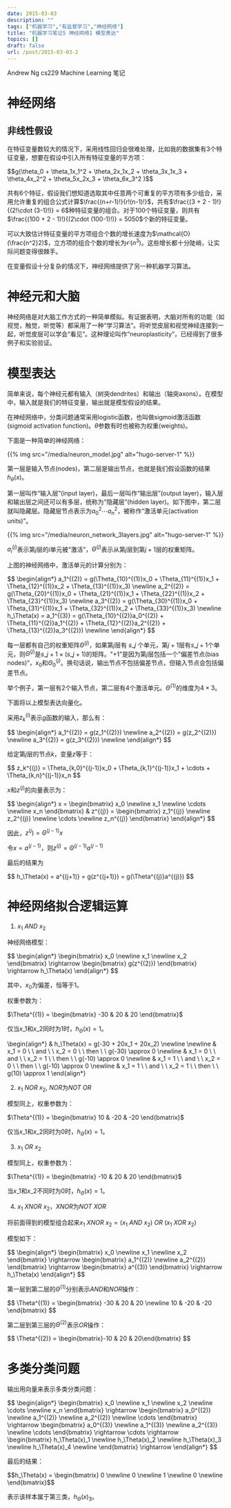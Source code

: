```yaml
---
date: 2015-03-03
description: ""
tags: ["机器学习","有监督学习","神经网络"]
title: "机器学习笔记5 神经网络1 模型表达"
topics: []
draft: false
url: /post/2015-03-03-2
---
```

Andrew Ng cs229 Machine Learning 笔记

# 神经网络

## 非线性假设

在特征变量数较大的情况下，采用线性回归会很难处理，比如我的数据集有3个特征变量，想要在假设中引入所有特征变量的平方项：

<div>
$$g(\theta_0 + \theta_1x_1^2 + \theta_2x_1x_2 + \theta_3x_1x_3  + \theta_4x_2^2 + \theta_5x_2x_3  + \theta_6x_3^2 )$$
</div>

共有6个特征，假设我们想知道选取其中任意两个可重复的平方项有多少组合，采用允许重复的组合公式计算$\frac{(n+r-1)!}{r!(n-1)!}$，共有$\frac{(3 + 2 - 1)!}{(2!\cdot (3-1)!)} = 6$种特征变量的组合。对于100个特征变量，则共有$\frac{(100 + 2 - 1)!}{(2\cdot (100-1)!)} = 5050$个新的特征变量。

可以大致估计特征变量的平方项组合个数的增长速度为$\mathcal{O}(\frac{n^2}2)$，立方项的组合个数的增长为$\mathcal{O}(n^3)$。这些增长都十分陡峭，让实际问题变得很棘手。

在变量假设十分复杂的情况下，神经网络提供了另一种机器学习算法。
<!--more-->
# 神经元和大脑

神经网络是对大脑工作方式的一种简单模拟。有证据表明，大脑对所有的功能（如视觉，触觉，听觉等）都采用了一种“学习算法”。将听觉皮层和视觉神经连接到一起，听觉皮层可以学会“看见”。这种理论叫作“neuroplasticity”，已经得到了很多例子和实验验证。

# 模型表达

简单来说，每个神经元都有输入（树突dendrites）和输出（轴突axons）。在模型中，输入就是我们的特征变量，输出就是模型假设的结果。

在神经网络中，分类问题通常采用logistic函数，也叫做sigmoid激活函数(sigmoid activation function)。$\theta$参数有时也被称为权重(weights)。

下面是一种简单的神经网络：

{{% img src="/media/neuron_model.jpg" alt="hugo-server-1" %}}

第一层是输入节点(nodes)，第二层是输出节点，也就是我们假设函数的结果$h_{\theta}(x)$。

第一层叫作“输入层”(input layer)，最后一层叫作“输出层”(output layer)，输入层和输出层之间还可以有多层，统称为“隐藏层”(hidden layer)。如下图中，第二层就叫隐藏层。隐藏层节点表示为$a^2_0 \cdots a^2_n$，被称作“激活单元(activation units)”。

{{% img src="/media/neuron_network_3layers.jpg" alt="hugo-server-1" %}}

$a_i^{(j)}$表示第$j$层的$i$单元被“激活”，$\Theta^{(j)}$表示从第$j$层到第$j+1$层的权重矩阵。

上图的神经网络中，激活单元的计算分别为：

<div>
$$
\begin{align*}
a_1^{(2)} = g(\Theta_{10}^{(1)}x_0 + \Theta_{11}^{(1)}x_1 + \Theta_{12}^{(1)}x_2 + \Theta_{13}^{(1)}x_3) \newline
a_2^{(2)} = g(\Theta_{20}^{(1)}x_0 + \Theta_{21}^{(1)}x_1 + \Theta_{22}^{(1)}x_2 + \Theta_{23}^{(1)}x_3) \newline
a_3^{(2)} = g(\Theta_{30}^{(1)}x_0 + \Theta_{31}^{(1)}x_1 + \Theta_{32}^{(1)}x_2 + \Theta_{33}^{(1)}x_3) \newline
h_\Theta(x) = a_1^{(3)} = g(\Theta_{10}^{(2)}a_0^{(2)} + \Theta_{11}^{(2)}a_1^{(2)} + \Theta_{12}^{(2)}a_2^{(2)} + \Theta_{13}^{(2)}a_3^{(2)}) \newline
\end{align*}
$$
</div>

每一层都有自己的权重矩阵$\Theta^{(j)}$，如果第$j$层有 $s\_j$ 个单元，第$j+1$层有$s\_{j+1}$个单元，则$\Theta^{(j)}$是$s\_{j+1} \times (s\_j+1)$的矩阵。"+1"是因为第$j$层包括一个"偏差节点(bias nodes)“，$x_0$和$\Theta_0^{(j)}$。换句话说，输出节点不包括偏差节点，但输入节点会包括偏差节点。

举个例子，第一层有2个输入节点，第二层有4个激活单元。$\Theta^{(1)}$的维度为$4 \times 3$。

下面将以上模型表达向量化。

采用$z^{(i)}_k$表示$g$函数的输入，那么有：

<div>
$$
\begin{align*}
a_1^{(2)} = g(z_1^{(2)}) \newline
a_2^{(2)} = g(z_2^{(2)}) \newline
a_3^{(2)} = g(z_3^{(2)}) \newline
\end{align*}
$$
</div>

给定第$j$层的节点$k$，变量$z$等于：

<div>
$$
z_k^{(j)} = \Theta_{k,0}^{(j-1)}x_0 + \Theta_{k,1}^{(j-1)}x_1 + \cdots + \Theta_{k,n}^{(j-1)}x_n 
$$
<div>

$x$和$z^{(j)}$的向量表示为：

<div>
$$
\begin{align*}
x = 
\begin{bmatrix}
x_0 \newline
x_1 \newline
\cdots \newline
x_n
\end{bmatrix} &
z^{(j)} = 
\begin{bmatrix}
z_1^{(j)} \newline
z_2^{(j)} \newline
\cdots \newline
z_n^{(j)}
\end{bmatrix}
\end{align*}
$$
</div>

因此，$z^{(j}) = \Theta^{(j-1)} x$

令$x = a^{(j-1)}$，则$z^{(j)} = \Theta^{(j-1)}a^{(j-1)}$

最后的结果为

<div>
$$
h_\Theta(x) = a^{(j+1)} = g(z^{(j+1)}) = g(\Theta^{(j)}a^{(j)})
$$
</div>

# 神经网络拟合逻辑运算

1. $x_1\ AND\ x_2$

神经网络模型：

<div>
$$
\begin{align*}
\begin{bmatrix}
x_0 \newline
x_1 \newline
x_2
\end{bmatrix} \rightarrow
\begin{bmatrix}
g(z^{(2)})
\end{bmatrix} \rightarrow
h_\Theta(x)
\end{align*}
$$
</div>

其中，$x_0$为偏差，恒等于1。

权重参数为：

<div>
$\Theta^{(1)} = 
\begin{bmatrix}
-30 & 20 & 20
\end{bmatrix}$
</div>

仅当$x\_1$和$x\_2$同时为1时，$h_{\Theta}(x) = 1$。

<div>
\begin{align*}
& h_\Theta(x) = g(-30 + 20x_1 + 20x_2) \newline
\newline
& x_1 = 0 \ \ and \ \ x_2 = 0 \ \ then \ \ g(-30) \approx 0 \newline
& x_1 = 0 \ \ and \ \ x_2 = 1 \ \ then \ \ g(-10) \approx 0 \newline
& x_1 = 1 \ \ and \ \ x_2 = 0 \ \ then \ \ g(-10) \approx 0 \newline
& x_1 = 1 \ \ and \ \ x_2 = 1 \ \ then \ \ g(10) \approx 1
\end{align*}
</div>

2. $x_1\ NOR\ x_2$, $NOR$为$NOT\ OR$

模型同上，权重参数为：

<div>
$\Theta^{(1)} = 
\begin{bmatrix}
10 & -20 & -20
\end{bmatrix}$
</div>

仅当$x\_1$和$x\_2$同时为0时，$h_{\Theta}(x) = 1$。

3. $x_1\ OR\ x_2$

模型同上，权重参数为：

<div>
$\Theta^{(1)} = 
\begin{bmatrix}
-10 & 20 & 20
\end{bmatrix}$
</div>

当$x\_1$和$x\_2$不同时为0时，$h_{\Theta}(x) = 1$。

4. $x_1\ XNOR\ x_2$，$XNOR$为$NOT\ XOR$

将前面得到的模型组合起来$x_1\ XNOR\ x_2 = (x_1\ AND\ x_2)\ OR\ (x_1\ XOR\ x_2)$

模型如下：

<div>
$$
\begin{align*}
\begin{bmatrix}
x_0 \newline
x_1 \newline
x_2
\end{bmatrix} \rightarrow
\begin{bmatrix}
a_1^{(2)} \newline
a_2^{(2)} 
\end{bmatrix} \rightarrow
\begin{bmatrix}
a^{(3)}
\end{bmatrix} \rightarrow
h_\Theta(x)
\end{align*}
$$
</div>

第一层到第二层的$\Theta^{(1)}$分别表示$AND$和$NOR$操作：

<div>
$$
\Theta^{(1)} = 
\begin{bmatrix}
-30 & 20 & 20 \newline
10 & -20 & -20
\end{bmatrix}
$$
</div>	

第二层到第三层的$\Theta^{(2)}$表示$OR$操作：

<div>
$$
\Theta^{(2)} = 
\begin{bmatrix}-10 & 20 & 20\end{bmatrix}
$$
</div>

# 多类分类问题

输出用向量来表示多类分类问题：

<div>
$$
\begin{align*}
\begin{bmatrix}
x_0 \newline
x_1 \newline
x_2 \newline
\cdots \newline
x_n
\end{bmatrix} \rightarrow
\begin{bmatrix}
a_0^{(2)} \newline
a_1^{(2)} \newline
a_2^{(2)} \newline
\cdots
\end{bmatrix} \rightarrow
\begin{bmatrix}
a_0^{(3)} \newline
a_1^{(3)} \newline
a_2^{(3)} \newline
\cdots
\end{bmatrix} \rightarrow \cdots \rightarrow
\begin{bmatrix}
h_\Theta(x)_1 \newline
h_\Theta(x)_2 \newline
h_\Theta(x)_3 \newline
h_\Theta(x)_4 \newline
\end{bmatrix} \rightarrow
\end{align*}
$$
</div>

最后的结果：

<div>
$$h_\Theta(x) = 
\begin{bmatrix}
0 \newline
0 \newline
1 \newline
0 \newline
\end{bmatrix}$$
</div>

表示该样本属于第三类，$h_{\Theta}(x)_3$。